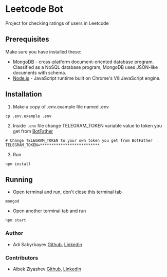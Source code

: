 # Leetcode Bot
Project for checking ratings of users in Leetcode

## Prerequisites

Make sure you have installed these:
- [MongoDB]('https://www.mongodb.com/download-center') - cross-platform document-oriented database program. 
Classified as a NoSQL database program, MongoDB uses JSON-like documents with schema.
- [Node.js](https://nodejs.org/en/) - JavaScript runtime built on Chrome's V8 JavaScript engine.

## Installation
1) Make a copy of .env.example file named .env
```
cp .env.example .env
```
2) Inside `.env` file change TELEGRAM_TOKEN variable value to token you get from [BotFather](https://telegram.me/BotFather "BotFather")
```
# Change TELEGRAM_TOKEN to your own token you get from BotFather
TELEGRAM_TOKEN=**************************
```
3) Run
```
npm install
```

## Running
- Open terminal and run, don't close this terminal tab
```
mongod
```
- Open another terminal tab and run
```
npm start
```

### Author
- Adi Sabyrbayev [Github](https://github.com/Madrigals1), [LinkedIn](https://www.linkedin.com/in/madrigals1/)

### Contributors
- Aibek Ziyashev [Github](https://github.com/dmndcrow), [LinkedIn](https://www.linkedin.com/in/dmndcrow)